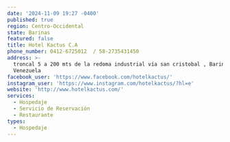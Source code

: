```yaml
---
date: '2024-11-09 19:27 -0400'
published: true
region: Centro-Occidental
state: Barinas
featured: false
title: Hotel Kactus C.A
phone_number: 0412-6725012  / 58-2735431450
address: >-
  troncal 5 a 200 mts de la redoma industrial vía san cristobal , Barinas,
  Venezuela
facebook_user: 'https://www.facebook.com/hotelkactus/'
instagram_user: 'https://www.instagram.com/hotelkactus/?hl=e'
website: 'http://www.hotelkactus.com/'
services:
  - Hospedaje
  - Servicio de Reservación
  - Restaurante
types:
  - Hospedaje
---
```


